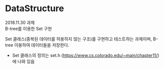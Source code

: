 # DataStructure
2018.11.30 과제  
B-tree를 이용한 Set 구현  


Set 클래스(중복된 데이터를 허용하지 않는 구조)를 구현하고 테스트하는 과제이며, B-tree 이용하여 데이터들을 저장한다.  
- Set 클래스의 정의는 set.h (https://www.cs.colorado.edu/~main/chapter11/)에 나와 있음

